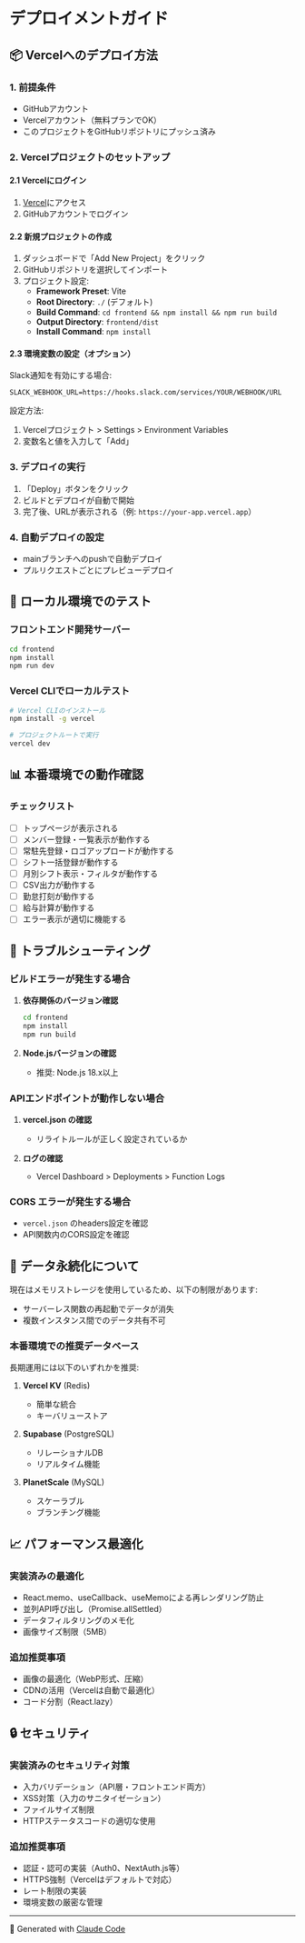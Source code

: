 # デプロイメントガイド

## 📦 Vercelへのデプロイ方法

### 1. 前提条件

- GitHubアカウント
- Vercelアカウント（無料プランでOK）
- このプロジェクトをGitHubリポジトリにプッシュ済み

### 2. Vercelプロジェクトのセットアップ

#### 2.1 Vercelにログイン
1. [Vercel](https://vercel.com)にアクセス
2. GitHubアカウントでログイン

#### 2.2 新規プロジェクトの作成
1. ダッシュボードで「Add New Project」をクリック
2. GitHubリポジトリを選択してインポート
3. プロジェクト設定:
   - **Framework Preset**: Vite
   - **Root Directory**: `./` (デフォルト)
   - **Build Command**: `cd frontend && npm install && npm run build`
   - **Output Directory**: `frontend/dist`
   - **Install Command**: `npm install`

#### 2.3 環境変数の設定（オプション）

Slack通知を有効にする場合:

```
SLACK_WEBHOOK_URL=https://hooks.slack.com/services/YOUR/WEBHOOK/URL
```

設定方法:
1. Vercelプロジェクト > Settings > Environment Variables
2. 変数名と値を入力して「Add」

### 3. デプロイの実行

1. 「Deploy」ボタンをクリック
2. ビルドとデプロイが自動で開始
3. 完了後、URLが表示される（例: `https://your-app.vercel.app`）

### 4. 自動デプロイの設定

- mainブランチへのpushで自動デプロイ
- プルリクエストごとにプレビューデプロイ

## 🔧 ローカル環境でのテスト

### フロントエンド開発サーバー

```bash
cd frontend
npm install
npm run dev
```

### Vercel CLIでローカルテスト

```bash
# Vercel CLIのインストール
npm install -g vercel

# プロジェクトルートで実行
vercel dev
```

## 📊 本番環境での動作確認

### チェックリスト

- [ ] トップページが表示される
- [ ] メンバー登録・一覧表示が動作する
- [ ] 常駐先登録・ロゴアップロードが動作する
- [ ] シフト一括登録が動作する
- [ ] 月別シフト表示・フィルタが動作する
- [ ] CSV出力が動作する
- [ ] 勤怠打刻が動作する
- [ ] 給与計算が動作する
- [ ] エラー表示が適切に機能する

## 🚨 トラブルシューティング

### ビルドエラーが発生する場合

1. **依存関係のバージョン確認**
   ```bash
   cd frontend
   npm install
   npm run build
   ```

2. **Node.jsバージョンの確認**
   - 推奨: Node.js 18.x以上

### APIエンドポイントが動作しない場合

1. **vercel.json の確認**
   - リライトルールが正しく設定されているか

2. **ログの確認**
   - Vercel Dashboard > Deployments > Function Logs

### CORS エラーが発生する場合

- `vercel.json` のheaders設定を確認
- API関数内のCORS設定を確認

## 🔄 データ永続化について

現在はメモリストレージを使用しているため、以下の制限があります:

- サーバーレス関数の再起動でデータが消失
- 複数インスタンス間でのデータ共有不可

### 本番環境での推奨データベース

長期運用には以下のいずれかを推奨:

1. **Vercel KV** (Redis)
   - 簡単な統合
   - キーバリューストア

2. **Supabase** (PostgreSQL)
   - リレーショナルDB
   - リアルタイム機能

3. **PlanetScale** (MySQL)
   - スケーラブル
   - ブランチング機能

## 📈 パフォーマンス最適化

### 実装済みの最適化

- React.memo、useCallback、useMemoによる再レンダリング防止
- 並列API呼び出し（Promise.allSettled）
- データフィルタリングのメモ化
- 画像サイズ制限（5MB）

### 追加推奨事項

- 画像の最適化（WebP形式、圧縮）
- CDNの活用（Vercelは自動で最適化）
- コード分割（React.lazy）

## 🔒 セキュリティ

### 実装済みのセキュリティ対策

- 入力バリデーション（API層・フロントエンド両方）
- XSS対策（入力のサニタイゼーション）
- ファイルサイズ制限
- HTTPステータスコードの適切な使用

### 追加推奨事項

- 認証・認可の実装（Auth0、NextAuth.js等）
- HTTPS強制（Vercelはデフォルトで対応）
- レート制限の実装
- 環境変数の厳密な管理

---

🤖 Generated with [Claude Code](https://claude.com/claude-code)
